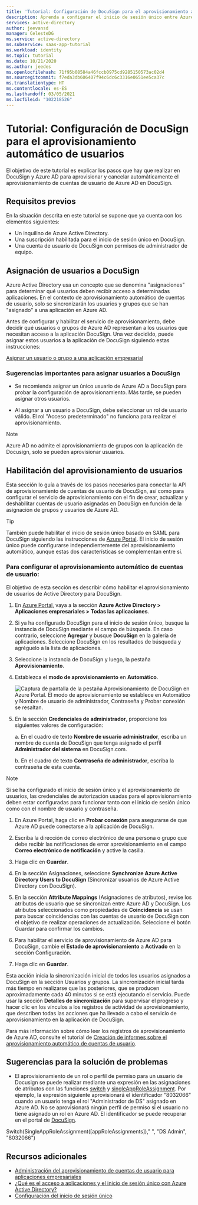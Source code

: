 ```yaml
---
title: 'Tutorial: Configuración de DocuSign para el aprovisionamiento automático de usuarios con Azure Active Directory | Microsoft Docs'
description: Aprenda a configurar el inicio de sesión único entre Azure Active Directory y DocuSign.
services: active-directory
author: jeevansd
manager: CelesteDG
ms.service: active-directory
ms.subservice: saas-app-tutorial
ms.workload: identity
ms.topic: tutorial
ms.date: 10/21/2020
ms.author: jeedes
ms.openlocfilehash: 71f95b08584a46fccb0975cd9285150573ac02d4
ms.sourcegitcommit: f7eda3db606407f94c6dc6c3316e0651ee5ca37c
ms.translationtype: HT
ms.contentlocale: es-ES
ms.lasthandoff: 03/05/2021
ms.locfileid: "102218526"
---
```

# <a name="tutorial-configure-docusign-for-automatic-user-provisioning"></a>Tutorial: Configuración de DocuSign para el aprovisionamiento automático de usuarios

El objetivo de este tutorial es explicar los pasos que hay que realizar en DocuSign y Azure AD para aprovisionar y cancelar automáticamente el aprovisionamiento de cuentas de usuario de Azure AD en DocuSign.

## <a name="prerequisites"></a>Requisitos previos

En la situación descrita en este tutorial se supone que ya cuenta con los elementos siguientes:

*   Un inquilino de Azure Active Directory.
*   Una suscripción habilitada para el inicio de sesión único en DocuSign.
*   Una cuenta de usuario de DocuSign con permisos de administrador de equipo.

## <a name="assigning-users-to-docusign"></a>Asignación de usuarios a DocuSign

Azure Active Directory usa un concepto que se denomina "asignaciones" para determinar qué usuarios deben recibir acceso a determinadas aplicaciones. En el contexto de aprovisionamiento automático de cuentas de usuario, solo se sincronizarán los usuarios y grupos que se han "asignado" a una aplicación en Azure AD.

Antes de configurar y habilitar el servicio de aprovisionamiento, debe decidir qué usuarios o grupos de Azure AD representan a los usuarios que necesitan acceso a la aplicación DocuSign. Una vez decidido, puede asignar estos usuarios a la aplicación de DocuSign siguiendo estas instrucciones:

[Asignar un usuario o grupo a una aplicación empresarial](../manage-apps/assign-user-or-group-access-portal.md)

### <a name="important-tips-for-assigning-users-to-docusign"></a>Sugerencias importantes para asignar usuarios a DocuSign

*   Se recomienda asignar un único usuario de Azure AD a DocuSign para probar la configuración de aprovisionamiento. Más tarde, se pueden asignar otros usuarios.

*   Al asignar a un usuario a DocuSign, debe seleccionar un rol de usuario válido. El rol "Acceso predeterminado" no funciona para realizar el aprovisionamiento.

> [!NOTE]
> Azure AD no admite el aprovisionamiento de grupos con la aplicación de Docusign, solo se pueden aprovisionar usuarios.

## <a name="enable-user-provisioning"></a>Habilitación del aprovisionamiento de usuarios

Esta sección lo guía a través de los pasos necesarios para conectar la API de aprovisionamiento de cuentas de usuario de DocuSign, así como para configurar el servicio de aprovisionamiento con el fin de crear, actualizar y deshabilitar cuentas de usuario asignadas en DocuSign en función de la asignación de grupos y usuarios de Azure AD.

> [!Tip]
> También puede habilitar el inicio de sesión único basado en SAML para DocuSign siguiendo las instrucciones de [Azure Portal](https://portal.azure.com). El inicio de sesión único puede configurarse independientemente del aprovisionamiento automático, aunque estas dos características se complementan entre sí.

### <a name="to-configure-user-account-provisioning"></a>Para configurar el aprovisionamiento automático de cuentas de usuario:

El objetivo de esta sección es describir cómo habilitar el aprovisionamiento de usuarios de Active Directory para DocuSign.

1. En [Azure Portal](https://portal.azure.com), vaya a la sección **Azure Active Directory > Aplicaciones empresariales > Todas las aplicaciones**.

1. Si ya ha configurado DocuSign para el inicio de sesión único, busque la instancia de DocuSign mediante el campo de búsqueda. En caso contrario, seleccione **Agregar** y busque **DocuSign** en la galería de aplicaciones. Seleccione DocuSign en los resultados de búsqueda y agréguelo a la lista de aplicaciones.

1. Seleccione la instancia de DocuSign y luego, la pestaña **Aprovisionamiento**.

1. Establezca el **modo de aprovisionamiento** en **Automático**. 

    ![Captura de pantalla de la pestaña Aprovisionamiento de DocuSign en Azure Portal. El modo de aprovisionamiento se establece en Automático y Nombre de usuario de administrador, Contraseña y Probar conexión se resaltan.](./media/docusign-provisioning-tutorial/provisioning.png)

1. En la sección **Credenciales de administrador**, proporcione los siguientes valores de configuración:
   
    a. En el cuadro de texto **Nombre de usuario administrador**, escriba un nombre de cuenta de DocuSign que tenga asignado el perfil **Administrador del sistema** en DocuSign.com.
   
    b. En el cuadro de texto **Contraseña de administrador**, escriba la contraseña de esta cuenta.

> [!NOTE]
> Si se ha configurado el inicio de sesión único y el aprovisionamiento de usuarios, las credenciales de autorización usadas para el aprovisionamiento deben estar configuradas para funcionar tanto con el inicio de sesión único como con el nombre de usuario y contraseña.

1. En Azure Portal, haga clic en **Probar conexión** para asegurarse de que Azure AD puede conectarse a la aplicación de DocuSign.

1. Escriba la dirección de correo electrónico de una persona o grupo que debe recibir las notificaciones de error aprovisionamiento en el campo **Correo electrónico de notificación** y active la casilla.

1. Haga clic en **Guardar**.

1. En la sección Asignaciones, seleccione **Synchronize Azure Active Directory Users to DocuSign** (Sincronizar usuarios de Azure Active Directory con DocuSign).

1. En la sección **Attribute Mappings** (Asignaciones de atributos), revise los atributos de usuario que se sincronizan entre Azure AD y DocuSign. Los atributos seleccionados como propiedades de **Coincidencia** se usan para buscar coincidencias con las cuentas de usuario de DocuSign con el objetivo de realizar operaciones de actualización. Seleccione el botón Guardar para confirmar los cambios.

1. Para habilitar el servicio de aprovisionamiento de Azure AD para DocuSign, cambie el **Estado de aprovisionamiento** a **Activado** en la sección Configuración.

1. Haga clic en **Guardar**.

Esta acción inicia la sincronización inicial de todos los usuarios asignados a DocuSign en la sección Usuarios y grupos. La sincronización inicial tarda más tiempo en realizarse que las posteriores, que se producen aproximadamente cada 40 minutos si se está ejecutando el servicio. Puede usar la sección **Detalles de sincronización** para supervisar el progreso y hacer clic en los vínculos a los registros de actividad de aprovisionamiento, que describen todas las acciones que ha llevado a cabo el servicio de aprovisionamiento en la aplicación de DocuSign.

Para más información sobre cómo leer los registros de aprovisionamiento de Azure AD, consulte el tutorial de [Creación de informes sobre el aprovisionamiento automático de cuentas de usuario](../app-provisioning/check-status-user-account-provisioning.md).

## <a name="troubleshooting-tips"></a>Sugerencias para la solución de problemas
* El aprovisionamiento de un rol o perfil de permiso para un usuario de Docusign se puede realizar mediante una expresión en las asignaciones de atributos con las funciones [switch](../app-provisioning/functions-for-customizing-application-data.md#switch) y [singleAppRoleAssignment](../app-provisioning/functions-for-customizing-application-data.md#singleapproleassignment). Por ejemplo, la expresión siguiente aprovisionará el identificador "8032066" cuando un usuario tenga el rol "Administrador de DS" asignado en Azure AD. No se aprovisionará ningún perfil de permiso si el usuario no tiene asignado un rol en Azure AD. El identificador se puede recuperar en el portal de [DocuSign](https://support.docusign.com/articles/Default-settings-for-out-of-the-box-DocuSign-Permission-Profiles).

Switch(SingleAppRoleAssignment([appRoleAssignments])," ", "DS Admin", "8032066")


## <a name="additional-resources"></a>Recursos adicionales

* [Administración del aprovisionamiento de cuentas de usuario para aplicaciones empresariales](tutorial-list.md)
* [¿Qué es el acceso a aplicaciones y el inicio de sesión único con Azure Active Directory?](../manage-apps/what-is-single-sign-on.md)
* [Configuración del inicio de sesión único](docusign-tutorial.md)
